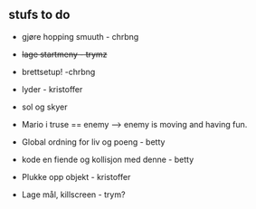
## stufs to do

* gjøre hopping smuuth - chrbng

* ~~lage startmeny - trymz~~

* brettsetup! -chrbng 

* lyder - kristoffer 

* sol og skyer

* Mario i truse == enemy --> enemy is moving and having fun.

* Global ordning for liv og poeng - betty
* kode en fiende og kollisjon med denne - betty

* Plukke opp objekt - kristoffer 

* Lage mål, killscreen - trym?

